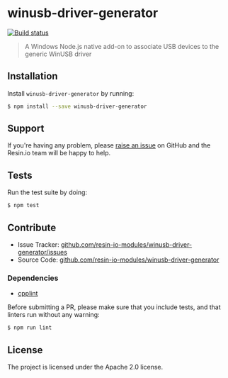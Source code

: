 winusb-driver-generator
=======================

[![Build status](https://ci.appveyor.com/api/projects/status/p40c1bxpgwmw3dc1/branch/master?svg=true)](https://ci.appveyor.com/project/resin-io/winusb-driver-generator/branch/master)

> A Windows Node.js native add-on to associate USB devices to the generic
> WinUSB driver

Installation
------------

Install `winusb-driver-generator` by running:

```sh
$ npm install --save winusb-driver-generator
```

Support
-------

If you're having any problem, please [raise an issue][newissue] on GitHub and
the Resin.io team will be happy to help.

Tests
-----

Run the test suite by doing:

```sh
$ npm test
```

Contribute
----------

- Issue Tracker: [github.com/resin-io-modules/winusb-driver-generator/issues][issues]
- Source Code: [github.com/resin-io-modules/winusb-driver-generator][source]

### Dependencies

- [cpplint][cpplint]

Before submitting a PR, please make sure that you include tests, and that
linters run without any warning:

```sh
$ npm run lint
```

License
-------

The project is licensed under the Apache 2.0 license.

[issues]: https://github.com/resin-io-modules/winusb-driver-generator/issues
[newissue]: https://github.com/resin-io-modules/winusb-driver-generator/issues/new
[source]: https://github.com/resin-io-modules/winusb-driver-generator
[cpplint]: https://github.com/cpplint/cpplint
